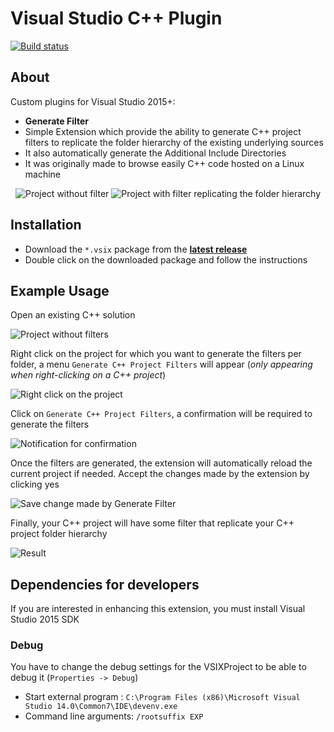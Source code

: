 # Visual Studio C++ Plugin

[![Build status](https://ci.appveyor.com/api/projects/status/xq7g1w19ufbx3htt?svg=true)](https://ci.appveyor.com/project/Dllieu/visualstudiocppextensions)

## About
Custom plugins for Visual Studio 2015+:
- **Generate Filter**
 - Simple Extension which provide the ability to generate C++ project filters to replicate the folder hierarchy of the existing underlying sources
 - It also automatically generate the Additional Include Directories
 - It was originally made to browse easily C++ code hosted on a Linux machine

<p align="center">
  <img src="images/usage_project_no_filter.png" alt="Project without filter"/>
  <img src="images/usage_project_generate_filter_result.png" alt="Project with filter replicating the folder hierarchy"/>
</p>

## Installation
- Download the ```*.vsix``` package from the **[latest release](https://github.com/Dllieu/VisualStudioCppExtensions/releases/latest)**
- Double click on the downloaded package and follow the instructions

## Example Usage
Open an existing C++ solution

![Project without filters](images/usage_project_no_filter.png)


Right click on the project for which you want to generate the filters per folder, a menu ```Generate C++ Project Filters``` will appear (*only appearing when right-clicking on a C++ project*)

![Right click on the project](images/usage_project_right_click.png)

Click on ```Generate C++ Project Filters```, a confirmation will be required to generate the filters

![Notification for confirmation](images/usage_project_generate_filter_confirmation.png)

Once the filters are generated, the extension will automatically reload the current project if needed. Accept the changes made by the extension by clicking yes

![Save change made by Generate Filter](images/usage_project_generate_filter_save_change.png)

Finally, your C++ project will have some filter that replicate your C++ project folder hierarchy

![Result](images/usage_project_generate_filter_result.png)

## Dependencies for developers
If you are interested in enhancing this extension, you must install Visual Studio 2015 SDK

### Debug
You have to change the debug settings for the VSIXProject to be able to debug it (```Properties -> Debug```)
- Start external program : ```C:\Program Files (x86)\Microsoft Visual Studio 14.0\Common7\IDE\devenv.exe```
- Command line arguments: ```/rootsuffix EXP```
